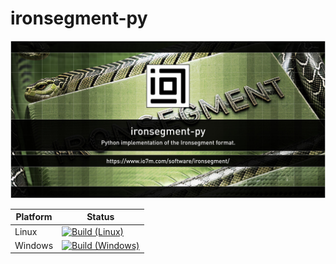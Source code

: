 ironsegment-py
===

![com.io7m.ironsegment](./ironsegment-py.jpg?raw=true)

| Platform | Status                                                                                                                                                                                       |
|----------|----------------------------------------------------------------------------------------------------------------------------------------------------------------------------------------------|
| Linux    | [![Build (Linux)](https://img.shields.io/github/actions/workflow/status/io7m/ironsegment-py/main.linux.yml)](https://github.com/io7m/ironsegment-py/actions?query=workflow%3Amain.linux)     |
| Windows  | [![Build (Windows)](https://img.shields.io/github/actions/workflow/status/io7m/ironsegment-py/main.windows.yml)](https://github.com/io7m/ironsegment-py/actions?query=workflow%3Amain.windows) |

